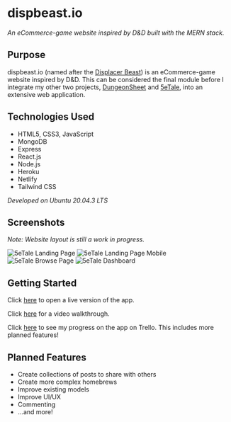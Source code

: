 # dispbeast.io
*An eCommerce-game website inspired by D&D built with the MERN stack.*

## Purpose

dispbeast.io (named after the [Displacer Beast](https://forgottenrealms.fandom.com/wiki/Displacer_beast)) is an eCommerce-game website inspired by D&D. This can be considered the final module before I integrate my other two projects, [DungeonSheet](https://github.com/dainylcua/dungeon-sheet) and [5eTale](https://github.com/dainylcua/5eTale), into an extensive web application.    

## Technologies Used

* HTML5, CSS3, JavaScript
* MongoDB
* Express
* React.js
* Node.js
* Heroku
* Netlify
* Tailwind CSS

*Developed on Ubuntu 20.04.3 LTS*

## Screenshots

_Note: Website layout is still a work in progress._

![5eTale Landing Page](images/5eTale-landing.png "5eTale Landing Page")
![5eTale Landing Page Mobile](images/5eTale-browse-landing.png "5eTale Landing Page Mobile")
![5eTale Browse Page](images/5eTale-browse.png "5eTale Browse Page")
![5eTale Dashboard](images/5eTale-dashboard.png "5eTale Dashboard")

## Getting Started

Click [here](https://dc-5etale.herokuapp.com/) to open a live version of the app.

Click [here](https://youtu.be/7ZLLTN2gzCU) for a video walkthrough.

Click [here](https://trello.com/b/kwTailwi/user-stories) to see my progress on the app on Trello. This includes more planned features!

## Planned Features
* Create collections of posts to share with others
* Create more complex homebrews
* Improve existing models
* Improve UI/UX
* Commenting
* ...and more!
